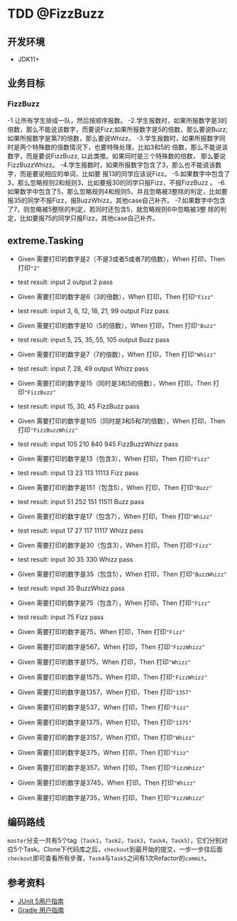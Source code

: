 # TDD @FizzBuzz

## 开发环境
 - JDK11+
 
## 业务目标

### FizzBuzz
-1.让所有学生排成一队，然后按顺序报数。
-2.学生报数时，如果所报数字是3的倍数，那么不能说该数字，而要说Fizz;如果所报数字是5的倍数，那么要说Buzz;如果所报数字是第7的倍数，那么要说Whizz。
-3.学生报数时，如果所报数字同时是两个特殊数的倍数情况下，也要特殊处理，比如3和5的 倍数，那么不能说该数字，而是要说FizzBuzz, 以此类推。如果同时是三个特殊数的倍数， 那么要说FizzBuzzWhizz。
-4.学生报数时，如果所报数字包含了3，那么也不能说该数字，而是要说相应的单词，比如要 报13的同学应该说Fizz。
-5.如果数字中包含了3，那么忽略规则2和规则3，比如要报30的同学只报Fizz，不报FizzBuzz 。
-6.如果数字中包含了5，那么忽略规则4和规则5，并且忽略被3整除的判定，比如要报35的同学不报Fizz，报BuzzWhizz，其他case自己补齐。
-7.如果数字中包含了7，则忽略被5整除的判定，若同时还包含5，就忽略规则6中忽略被3整 除的判定，比如要报75的同学只报Fizz，其他case自己补齐。

## extreme.Tasking

- Given 需要打印的数字是2（不是3或者5或者7的倍数），When 打印，Then 打印`"2"`
- test result: input 2  output 2  pass

- Given 需要打印的数字是6（3的倍数），When 打印，Then 打印`"Fizz"`
- test result: input 3, 6, 12, 18, 21, 99   output Fizz  pass

- Given 需要打印的数字是10（5的倍数），When 打印，Then 打印`"Buzz"`
- test result: input 5, 25, 35, 55, 105   output Buzz  pass

- Given 需要打印的数字是7（7的倍数），When 打印，Then 打印`"Whizz"`
- test result: input 7, 28, 49   output Whizz  pass

- Given 需要打印的数字是15（同时是3和5的倍数），When 打印，Then 打印`"FizzBuzz"`
- test result: input 15, 30, 45   FizzBuzz  pass

- Given 需要打印的数字是105（同时是3和5和7的倍数），When 打印，Then 打印`"FizzBuzzWhizz"`
- test result: input 105  210  840  945   FizzBuzzWhizz  pass

- Given 需要打印的数字是13（包含3），When 打印，Then 打印`"Fizz"`
- test result: input 13 23 113 11113   Fizz  pass

- Given 需要打印的数字是151（包含5），When 打印，Then 打印`"Buzz"`
- test result: input 51 252 151 11511   Buzz  pass

- Given 需要打印的数字是17（包含7），When 打印，Then 打印`"Whizz"`
- test result: input 17 27 117 11117   Whizz  pass

- Given 需要打印的数字是30（包含3），When 打印，Then 打印`"Fizz"`
- test result: input 30 35 330   Whizz  pass

- Given 需要打印的数字是35（包含5），When 打印，Then 打印`"BuzzWhizz"`
- test result: input 35   BuzzWhizz  pass

- Given 需要打印的数字是75（包含7），When 打印，Then 打印`"Fizz"`
- test result: input 75   Fizz  pass

- Given 需要打印的数字是75，When 打印，Then 打印`"Fizz"`
- Given 需要打印的数字是567，When 打印，Then 打印`"FizzWhizz"`
- Given 需要打印的数字是175，When 打印，Then 打印`"Whizz"`
- Given 需要打印的数字是1575，When 打印，Then 打印`"FizzWhizz"`
- Given 需要打印的数字是1357，When 打印，Then 打印`"1357"`
- Given 需要打印的数字是537，When 打印，Then 打印`"Fizz"`
- Given 需要打印的数字是1375，When 打印，Then 打印`"1375"`
- Given 需要打印的数字是3157，When 打印，Then 打印`"Whizz"`
- Given 需要打印的数字是375，When 打印，Then 打印`"Fizz"`
- Given 需要打印的数字是357，When 打印，Then 打印`"FizzWhizz"`
- Given 需要打印的数字是3745，When 打印，Then 打印`"Whizz"`
- Given 需要打印的数字是735，When 打印，Then 打印`"FizzWhizz"`



## 编码路线
`master`分支一共有5个tag（`Task1`，`Task2`，`Task3`，`Task4`，`Task5`），它们分别对应5个Task。Clone下代码库之后，`checkout`到最开始的提交，一步一步往后面`checkout`即可查看所有步骤，`Task4`与`Task5`之间有1次Refactor的`commit`。


## 参考资料
- [JUnit 5用户指南](https://gitee.com/liushide/junit5_cn_doc/blob/master/junit5UserGuide_zh_cn.md#https://gitee.com/link?target=https%3A%2F%2Fgithub.com%2Fjunit-team%2Fjunit5-samples%2Ftree%2Fr5.0.2%2Fjunit5-gradle-consumer)
- [Gradle 用户指南](https://docs.gradle.org/current/userguide/userguide.html)
